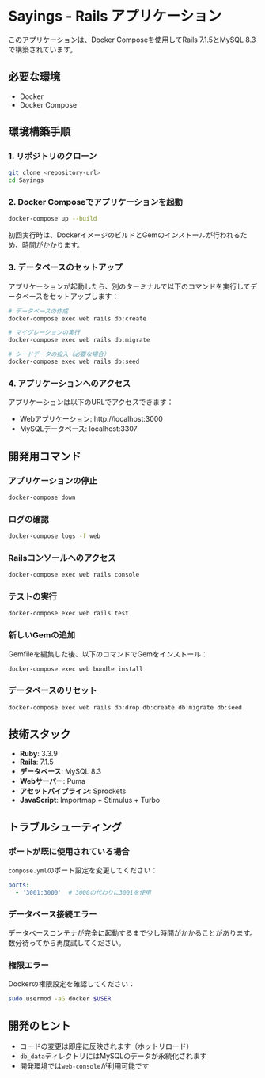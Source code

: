 # Sayings - Rails アプリケーション

このアプリケーションは、Docker Composeを使用してRails 7.1.5とMySQL 8.3で構築されています。

## 必要な環境

- Docker
- Docker Compose

## 環境構築手順

### 1. リポジトリのクローン

```bash
git clone <repository-url>
cd Sayings
```

### 2. Docker Composeでアプリケーションを起動

```bash
docker-compose up --build
```

初回実行時は、DockerイメージのビルドとGemのインストールが行われるため、時間がかかります。

### 3. データベースのセットアップ

アプリケーションが起動したら、別のターミナルで以下のコマンドを実行してデータベースをセットアップします：

```bash
# データベースの作成
docker-compose exec web rails db:create

# マイグレーションの実行
docker-compose exec web rails db:migrate

# シードデータの投入（必要な場合）
docker-compose exec web rails db:seed
```

### 4. アプリケーションへのアクセス

アプリケーションは以下のURLでアクセスできます：
- Webアプリケーション: http://localhost:3000
- MySQLデータベース: localhost:3307

## 開発用コマンド

### アプリケーションの停止
```bash
docker-compose down
```

### ログの確認
```bash
docker-compose logs -f web
```

### Railsコンソールへのアクセス
```bash
docker-compose exec web rails console
```

### テストの実行
```bash
docker-compose exec web rails test
```

### 新しいGemの追加
Gemfileを編集した後、以下のコマンドでGemをインストール：
```bash
docker-compose exec web bundle install
```

### データベースのリセット
```bash
docker-compose exec web rails db:drop db:create db:migrate db:seed
```

## 技術スタック

- **Ruby**: 3.3.9
- **Rails**: 7.1.5
- **データベース**: MySQL 8.3
- **Webサーバー**: Puma
- **アセットパイプライン**: Sprockets
- **JavaScript**: Importmap + Stimulus + Turbo

## トラブルシューティング

### ポートが既に使用されている場合
`compose.yml`のポート設定を変更してください：
```yaml
ports:
  - '3001:3000'  # 3000の代わりに3001を使用
```

### データベース接続エラー
データベースコンテナが完全に起動するまで少し時間がかかることがあります。数分待ってから再度試してください。

### 権限エラー
Dockerの権限設定を確認してください：
```bash
sudo usermod -aG docker $USER
```

## 開発のヒント

- コードの変更は即座に反映されます（ホットリロード）
- `db_data`ディレクトリにはMySQLのデータが永続化されます
- 開発環境では`web-console`が利用可能です
